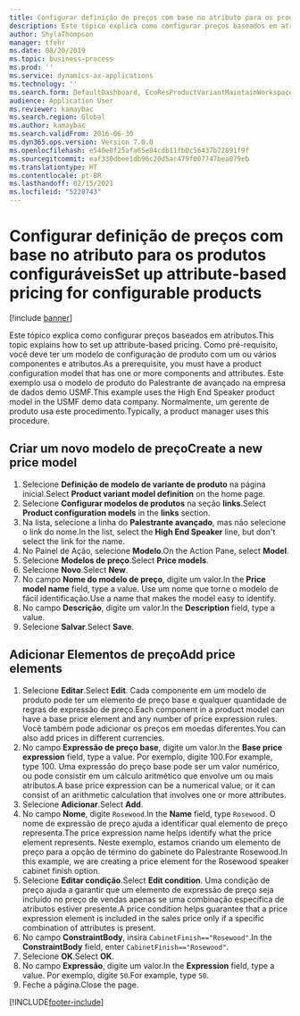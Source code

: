 ```yaml
---
title: Configurar definição de preços com base no atributo para os produtos configuráveis
description: Este tópico explica como configurar preços baseados em atributos.
author: ShylaThompson
manager: tfehr
ms.date: 08/20/2019
ms.topic: business-process
ms.prod: ''
ms.service: dynamics-ax-applications
ms.technology: ''
ms.search.form: DefaultDashboard, EcoResProductVariantMaintainWorkspace, PCProductConfigurationModelListPage, PCPriceModelList, PCPriceModel, PCConstraintEditor
audience: Application User
ms.reviewer: kamaybac
ms.search.region: Global
ms.author: kamaybac
ms.search.validFrom: 2016-06-30
ms.dyn365.ops.version: Version 7.0.0
ms.openlocfilehash: e540e0f25afa65e84cdb11fb0c56437b72891f9f
ms.sourcegitcommit: eaf330dbee1db96c20d5ac479f007747bea079eb
ms.translationtype: HT
ms.contentlocale: pt-BR
ms.lasthandoff: 02/15/2021
ms.locfileid: "5220743"
---
```

# <a name="set-up-attribute-based-pricing-for-configurable-products"></a><span data-ttu-id="61a60-103">Configurar definição de preços com base no atributo para os produtos configuráveis</span><span class="sxs-lookup"><span data-stu-id="61a60-103">Set up attribute-based pricing for configurable products</span></span>

[!include [banner](../../includes/banner.md)]

<span data-ttu-id="61a60-104">Este tópico explica como configurar preços baseados em atributos.</span><span class="sxs-lookup"><span data-stu-id="61a60-104">This topic explains how to set up attribute-based pricing.</span></span> <span data-ttu-id="61a60-105">Como pré-requisito, você deve ter um modelo de configuração de produto com um ou vários componentes e atributos.</span><span class="sxs-lookup"><span data-stu-id="61a60-105">As a prerequisite, you must have a product configuration model that has one or more components and attributes.</span></span> <span data-ttu-id="61a60-106">Este exemplo usa o modelo de produto do Palestrante de avançado na empresa de dados demo USMF.</span><span class="sxs-lookup"><span data-stu-id="61a60-106">This example uses the High End Speaker product model in the USMF demo data company.</span></span> <span data-ttu-id="61a60-107">Normalmente, um gerente de produto usa este procedimento.</span><span class="sxs-lookup"><span data-stu-id="61a60-107">Typically, a product manager uses this procedure.</span></span>


## <a name="create-a-new-price-model"></a><span data-ttu-id="61a60-108">Criar um novo modelo de preço</span><span class="sxs-lookup"><span data-stu-id="61a60-108">Create a new price model</span></span>
1. <span data-ttu-id="61a60-109">Selecione **Definição de modelo de variante de produto** na página inicial.</span><span class="sxs-lookup"><span data-stu-id="61a60-109">Select **Product variant model definition** on the home page.</span></span>
2. <span data-ttu-id="61a60-110">Selecione **Configurar modelos de produtos** na seção **links**.</span><span class="sxs-lookup"><span data-stu-id="61a60-110">Select **Product configuration models** in the **links** section.</span></span>
3. <span data-ttu-id="61a60-111">Na lista, selecione a linha do **Palestrante avançado**, mas não selecione o link do nome.</span><span class="sxs-lookup"><span data-stu-id="61a60-111">In the list, select the **High End Speaker** line, but don't select the link for the name.</span></span>
4. <span data-ttu-id="61a60-112">No Painel de Ação, selecione **Modelo**.</span><span class="sxs-lookup"><span data-stu-id="61a60-112">On the Action Pane, select **Model**.</span></span>
5. <span data-ttu-id="61a60-113">Selecione **Modelos de preço**.</span><span class="sxs-lookup"><span data-stu-id="61a60-113">Select **Price models**.</span></span>
6. <span data-ttu-id="61a60-114">Selecione **Novo**.</span><span class="sxs-lookup"><span data-stu-id="61a60-114">Select **New**.</span></span>
7. <span data-ttu-id="61a60-115">No campo **Nome do modelo de preço**, digite um valor.</span><span class="sxs-lookup"><span data-stu-id="61a60-115">In the **Price model name** field, type a value.</span></span> <span data-ttu-id="61a60-116">Use um nome que torne o modelo de fácil identificação.</span><span class="sxs-lookup"><span data-stu-id="61a60-116">Use a name that makes the model easy to identify.</span></span>  
8. <span data-ttu-id="61a60-117">No campo **Descrição**, digite um valor.</span><span class="sxs-lookup"><span data-stu-id="61a60-117">In the **Description** field, type a value.</span></span>
9. <span data-ttu-id="61a60-118">Selecione **Salvar**.</span><span class="sxs-lookup"><span data-stu-id="61a60-118">Select **Save**.</span></span>

## <a name="add-price-elements"></a><span data-ttu-id="61a60-119">Adicionar Elementos de preço</span><span class="sxs-lookup"><span data-stu-id="61a60-119">Add price elements</span></span>
1. <span data-ttu-id="61a60-120">Selecione **Editar**.</span><span class="sxs-lookup"><span data-stu-id="61a60-120">Select **Edit**.</span></span> <span data-ttu-id="61a60-121">Cada componente em um modelo de produto pode ter um elemento de preço base e qualquer quantidade de regras de expressão de preço.</span><span class="sxs-lookup"><span data-stu-id="61a60-121">Each component in a product model can have a base price element and any number of price expression rules.</span></span> <span data-ttu-id="61a60-122">Você também pode adicionar os preços em moedas diferentes.</span><span class="sxs-lookup"><span data-stu-id="61a60-122">You can also add prices in different currencies.</span></span>  
2. <span data-ttu-id="61a60-123">No campo **Expressão de preço base**, digite um valor.</span><span class="sxs-lookup"><span data-stu-id="61a60-123">In the **Base price expression** field, type a value.</span></span> <span data-ttu-id="61a60-124">Por exemplo, digite 100.</span><span class="sxs-lookup"><span data-stu-id="61a60-124">For example, type 100.</span></span> <span data-ttu-id="61a60-125">Uma expressão do preço base pode ser um valor numérico, ou pode consistir em um cálculo aritmético que envolve um ou mais atributos.</span><span class="sxs-lookup"><span data-stu-id="61a60-125">A base price expression can be a numerical value, or it can consist of an arithmetic calculation that involves one or more attributes.</span></span>  
3. <span data-ttu-id="61a60-126">Selecione **Adicionar**.</span><span class="sxs-lookup"><span data-stu-id="61a60-126">Select **Add**.</span></span>
4. <span data-ttu-id="61a60-127">No campo **Nome**, digite `Rosewood`.</span><span class="sxs-lookup"><span data-stu-id="61a60-127">In the **Name** field, type `Rosewood`.</span></span> <span data-ttu-id="61a60-128">O nome de expressão de preço ajuda a identificar qual elemento de preço representa.</span><span class="sxs-lookup"><span data-stu-id="61a60-128">The price expression name helps identify what the price element represents.</span></span> <span data-ttu-id="61a60-129">Neste exemplo, estamos criando um elemento de preço para a opção de término do gabinete do Palestrante Rosewood.</span><span class="sxs-lookup"><span data-stu-id="61a60-129">In this example, we are creating a price element for the Rosewood speaker cabinet finish option.</span></span>  
5. <span data-ttu-id="61a60-130">Selecione **Editar condição**.</span><span class="sxs-lookup"><span data-stu-id="61a60-130">Select **Edit condition**.</span></span> <span data-ttu-id="61a60-131">Uma condição de preço ajuda a garantir que um elemento de expressão de preço seja incluído no preço de vendas apenas se uma combinação específica de atributos estiver presente.</span><span class="sxs-lookup"><span data-stu-id="61a60-131">A price condition helps guarantee that a price expression element is included in the sales price only if a specific combination of attributes is present.</span></span>  
6. <span data-ttu-id="61a60-132">No campo **ConstraintBody**, insira `CabinetFinish=="Rosewood"`.</span><span class="sxs-lookup"><span data-stu-id="61a60-132">In the **ConstraintBody** field, enter `CabinetFinish=="Rosewood"`.</span></span>
7. <span data-ttu-id="61a60-133">Selecione **OK**.</span><span class="sxs-lookup"><span data-stu-id="61a60-133">Select **OK**.</span></span>
8. <span data-ttu-id="61a60-134">No campo **Expressão**, digite um valor.</span><span class="sxs-lookup"><span data-stu-id="61a60-134">In the **Expression** field, type a value.</span></span> <span data-ttu-id="61a60-135">Por exemplo, digite `50`.</span><span class="sxs-lookup"><span data-stu-id="61a60-135">For example, type `50`.</span></span> 
9. <span data-ttu-id="61a60-136">Feche a página.</span><span class="sxs-lookup"><span data-stu-id="61a60-136">Close the page.</span></span>



[!INCLUDE[footer-include](../../../includes/footer-banner.md)]